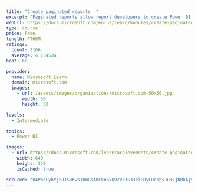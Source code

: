 ```yaml
---
title: "Create paginated reports  "
excerpt: "Paginated reports allow report developers to create Power BI artifacts that have tightly controlled rendering requirements. Paginated reports are ideal for creating sales invoices, receipts, purchase orders, and tabular data. This module will teach you how to create reports, add parameters, and work with tables and charts in paginated reports."
webUrl: https://docs.microsoft.com/en-us/learn/modules/create-paginated-reports-power-bi/
type: course
price: Free
length: PT60M
ratings:
  count: 2166
  average: 4.734534
heat: 60

provider:
  name: Microsoft Learn
  domain: microsoft.com
  images:
    - url: /assets/images/organizations/microsoft.com-50x50.jpg
      width: 50
      height: 50

levels:
  - Intermediate

topics:
  - Power BI

images:
  - url: https://docs.microsoft.com/learn/achievements/create-paginated-reports-power-bi-social.png
    width: 640
    height: 320
    isCached: true

secured: "hAPboLyhYj5J1S3Kws18WGsARLknpxQ9ZVk1S3JelGDyLUesbsJu3/jNRkAjvazgt+A2UgBx7DrqwNR4TVubD9hqX3RjJFTxH1nkLB+SvJ08W1OUydcDBh+eNJ5ALia5ix8Qvh8gsX55Z5PubwFSw9GXkMUw0FrvF4rzjcgY2QxGKSD/Ypyjq49818tQX+Y/m5kJan0ff/HItdrAzI38aavT4VItB0SvAF1Gs4Sm5SbLUGuk72QdoEaO01EBLc0OT2BgoHZhDktZmxOMKwjk8ZVhv6AR2g2nPI+weEeigovzXJoYUFDEcoiYOeGwPmszIAduhOhVoMGeBBSJ4ccfMrn8wn8ap8ZPzNwI5eYaorQU2RYfYHstUBY0winEVzOet+vDuCjvQCS1vpcY0vf9dn+omT9ehX6CE0iht/WZSoY=;h1i6c1RQShfJGUi2SQWsNw=="
---
```



